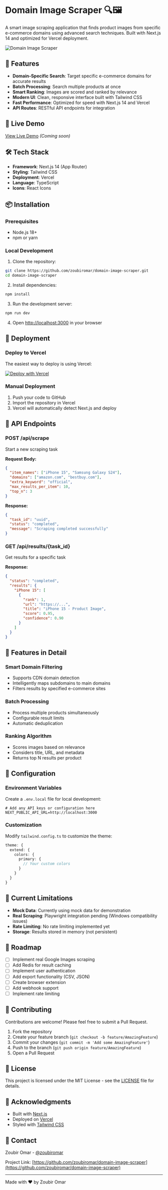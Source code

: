 # Domain Image Scraper 🔍🖼️

A smart image scraping application that finds product images from specific e-commerce domains using advanced search techniques. Built with Next.js 14 and optimized for Vercel deployment.

![Domain Image Scraper](https://via.placeholder.com/1200x600/3b82f6/ffffff?text=Domain+Image+Scraper)

## 🌟 Features

- **Domain-Specific Search**: Target specific e-commerce domains for accurate results
- **Batch Processing**: Search multiple products at once
- **Smart Ranking**: Images are scored and ranked by relevance
- **Modern UI**: Clean, responsive interface built with Tailwind CSS
- **Fast Performance**: Optimized for speed with Next.js 14 and Vercel
- **API Routes**: RESTful API endpoints for integration

## 🚀 Live Demo

[View Live Demo](https://domain-image-scraper.vercel.app) *(Coming soon)*

## 🛠️ Tech Stack

- **Framework**: Next.js 14 (App Router)
- **Styling**: Tailwind CSS
- **Deployment**: Vercel
- **Language**: TypeScript
- **Icons**: React Icons

## 📦 Installation

### Prerequisites

- Node.js 18+ 
- npm or yarn

### Local Development

1. Clone the repository:
```bash
git clone https://github.com/zoubiromar/domain-image-scraper.git
cd domain-image-scraper
```

2. Install dependencies:
```bash
npm install
```

3. Run the development server:
```bash
npm run dev
```

4. Open [http://localhost:3000](http://localhost:3000) in your browser

## 🚢 Deployment

### Deploy to Vercel

The easiest way to deploy is using Vercel:

[![Deploy with Vercel](https://vercel.com/button)](https://vercel.com/new/clone?repository-url=https://github.com/zoubiromar/domain-image-scraper)

### Manual Deployment

1. Push your code to GitHub
2. Import the repository in Vercel
3. Vercel will automatically detect Next.js and deploy

## 📡 API Endpoints

### POST /api/scrape
Start a new scraping task

**Request Body:**
```json
{
  "item_names": ["iPhone 15", "Samsung Galaxy S24"],
  "domains": ["amazon.com", "bestbuy.com"],
  "extra_keyword": "official",
  "max_results_per_item": 10,
  "top_n": 3
}
```

**Response:**
```json
{
  "task_id": "uuid",
  "status": "completed",
  "message": "Scraping completed successfully"
}
```

### GET /api/results/{task_id}
Get results for a specific task

**Response:**
```json
{
  "status": "completed",
  "results": {
    "iPhone 15": [
      {
        "rank": 1,
        "url": "https://...",
        "title": "iPhone 15 - Product Image",
        "score": 0.95,
        "confidence": 0.90
      }
    ]
  }
}
```

## 🎨 Features in Detail

### Smart Domain Filtering
- Supports CDN domain detection
- Intelligently maps subdomains to main domains
- Filters results by specified e-commerce sites

### Batch Processing
- Process multiple products simultaneously
- Configurable result limits
- Automatic deduplication

### Ranking Algorithm
- Scores images based on relevance
- Considers title, URL, and metadata
- Returns top N results per product

## 🔧 Configuration

### Environment Variables

Create a `.env.local` file for local development:

```env
# Add any API keys or configuration here
NEXT_PUBLIC_API_URL=http://localhost:3000
```

### Customization

Modify `tailwind.config.ts` to customize the theme:

```typescript
theme: {
  extend: {
    colors: {
      primary: {
        // Your custom colors
      }
    }
  }
}
```

## 📝 Current Limitations

- **Mock Data**: Currently using mock data for demonstration
- **Real Scraping**: Playwright integration pending (Windows compatibility issues)
- **Rate Limiting**: No rate limiting implemented yet
- **Storage**: Results stored in memory (not persistent)

## 🚧 Roadmap

- [ ] Implement real Google Images scraping
- [ ] Add Redis for result caching
- [ ] Implement user authentication
- [ ] Add export functionality (CSV, JSON)
- [ ] Create browser extension
- [ ] Add webhook support
- [ ] Implement rate limiting

## 🤝 Contributing

Contributions are welcome! Please feel free to submit a Pull Request.

1. Fork the repository
2. Create your feature branch (`git checkout -b feature/AmazingFeature`)
3. Commit your changes (`git commit -m 'Add some AmazingFeature'`)
4. Push to the branch (`git push origin feature/AmazingFeature`)
5. Open a Pull Request

## 📄 License

This project is licensed under the MIT License - see the [LICENSE](LICENSE) file for details.

## 👏 Acknowledgments

- Built with [Next.js](https://nextjs.org/)
- Deployed on [Vercel](https://vercel.com)
- Styled with [Tailwind CSS](https://tailwindcss.com)

## 📧 Contact

Zoubir Omar - [@zoubiromar](https://github.com/zoubiromar)

Project Link: [https://github.com/zoubiromar/domain-image-scraper](https://github.com/zoubiromar/domain-image-scraper)

---

Made with ❤️ by Zoubir Omar
